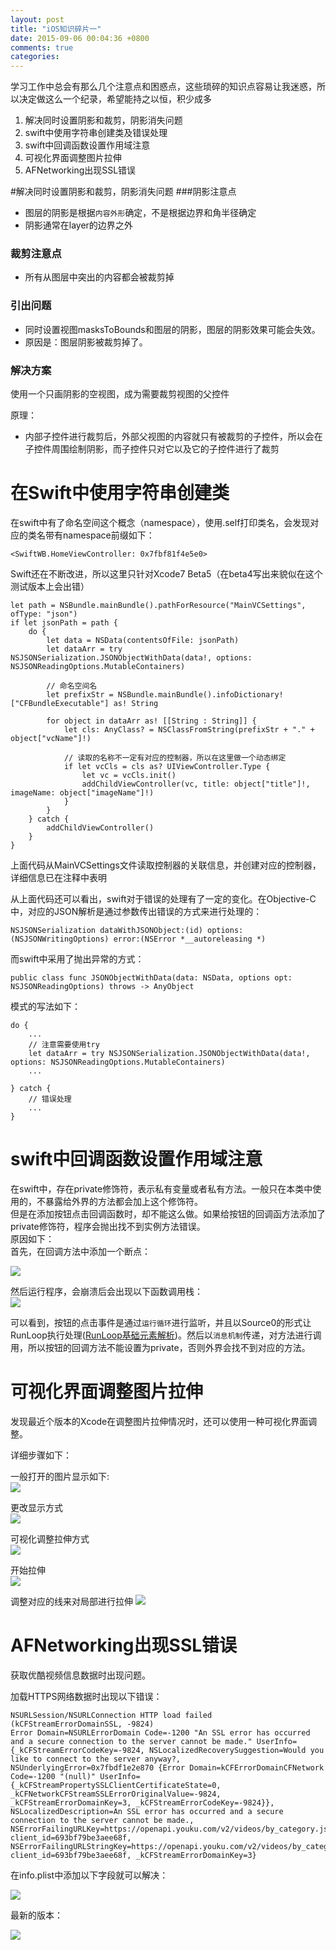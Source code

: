 ```yaml
---
layout: post
title: "iOS知识碎片一"
date: 2015-09-06 00:04:36 +0800
comments: true
categories: 
---
```

学习工作中总会有那么几个注意点和困惑点，这些琐碎的知识点容易让我迷惑，所以决定做这么一个纪录，希望能持之以恒，积少成多

1. 解决同时设置阴影和裁剪，阴影消失问题
2. swift中使用字符串创建类及错误处理
3. swift中回调函数设置作用域注意
4. 可视化界面调整图片拉伸
5. AFNetworking出现SSL错误
<!--more-->
#解决同时设置阴影和裁剪，阴影消失问题
###阴影注意点
- 图层的阴影是根据`内容外形`确定，不是根据边界和角半径确定
- 阴影通常在layer的边界之外

### 裁剪注意点
- 所有从图层中突出的内容都会被裁剪掉

### 引出问题
- 同时设置视图masksToBounds和图层的阴影，图层的阴影效果可能会失效。<br>
- 原因是：图层阴影被裁剪掉了。

### 解决方案
使用一个只画阴影的空视图，成为需要裁剪视图的父控件

原理：

- 内部子控件进行裁剪后，外部父视图的内容就只有被裁剪的子控件，所以会在子控件周围绘制阴影，而子控件只对它以及它的子控件进行了裁剪


# 在Swift中使用字符串创建类
在swift中有了命名空间这个概念（namespace），使用.self打印类名，会发现对应的类名带有namespace前缀如下：

```objc
<SwiftWB.HomeViewController: 0x7fbf81f4e5e0>
```

Swift还在不断改进，所以这里只针对Xcode7 Beta5（在beta4写出来貌似在这个测试版本上会出错）

```objc
let path = NSBundle.mainBundle().pathForResource("MainVCSettings", ofType: "json")
if let jsonPath = path {
    do {
        let data = NSData(contentsOfFile: jsonPath)
        let dataArr = try NSJSONSerialization.JSONObjectWithData(data!, options: NSJSONReadingOptions.MutableContainers)
        
        // 命名空间名
        let prefixStr = NSBundle.mainBundle().infoDictionary!["CFBundleExecutable"] as! String
        
        for object in dataArr as! [[String : String]] {
            let cls: AnyClass? = NSClassFromString(prefixStr + "." + object["vcName"]!)
            
            // 读取的名称不一定有对应的控制器，所以在这里做一个动态绑定
            if let vcCls = cls as? UIViewController.Type {
                let vc = vcCls.init()
                addChildViewController(vc, title: object["title"]!, imageName: object["imageName"]!)
            }
        }
    } catch {
        addChildViewController()
    }
}
```

上面代码从MainVCSettings文件读取控制器的关联信息，并创建对应的控制器，详细信息已在注释中表明

从上面代码还可以看出，swift对于错误的处理有了一定的变化。在Objective-C中，对应的JSON解析是通过参数传出错误的方式来进行处理的：

```objc
NSJSONSerialization dataWithJSONObject:(id) options:(NSJSONWritingOptions) error:(NSError *__autoreleasing *)
```

而swift中采用了抛出异常的方式：

```objc
public class func JSONObjectWithData(data: NSData, options opt: NSJSONReadingOptions) throws -> AnyObject
```

模式的写法如下：

```objc
do {
	...
	// 注意需要使用try
    let dataArr = try NSJSONSerialization.JSONObjectWithData(data!, options: NSJSONReadingOptions.MutableContainers)
    ...
    
} catch {
	// 错误处理
	...
}
```

# swift中回调函数设置作用域注意

在swift中，存在private修饰符，表示私有变量或者私有方法。一般只在本类中使用的，不暴露给外界的方法都会加上这个修饰符。<br>
但是在添加按钮点击回调函数时，却不能这么做。如果给按钮的回调函方法添加了private修饰符，程序会抛出找不到实例方法错误。<br>
原因如下：<br>
首先，在回调方法中添加一个断点：<br>

![](/images/Snip20150908_2.png)

然后运行程序，会崩溃后会出现以下函数调用栈：<br>
![](/images/Snip20150908_1.png)

可以看到，按钮的点击事件是通过`运行循环`进行监听，并且以Source0的形式让RunLoop执行处理([RunLoop基础元素解析](http://triplecc.github.io/blog/2015-09-04-runloopji-chu-yuan-su-jie-xi/))。然后以`消息机制`传递，对方法进行调用，所以按钮的回调方法不能设置为private，否则外界会找不到对应的方法。

# 可视化界面调整图片拉伸

发现最近个版本的Xcode在调整图片拉伸情况时，还可以使用一种可视化界面调整。

详细步骤如下：<br>

一般打开的图片显示如下:<br>
![](/images/Snip20150909_2.png)<br>

更改显示方式<br>
![](/images/Snip20150909_4.png)

可视化调整拉伸方式<br>
![](/images/Snip20150909_5.png)

开始拉伸<br>
![](/images/Snip20150909_6.png)

调整对应的线来对局部进行拉伸
![](/images/Snip20150909_7.png)

# AFNetworking出现SSL错误
获取优酷视频信息数据时出现问题。

加载HTTPS网络数据时出现以下错误：

```objc
NSURLSession/NSURLConnection HTTP load failed (kCFStreamErrorDomainSSL, -9824)
Error Domain=NSURLErrorDomain Code=-1200 "An SSL error has occurred and a secure connection to the server cannot be made." UserInfo={_kCFStreamErrorCodeKey=-9824, NSLocalizedRecoverySuggestion=Would you like to connect to the server anyway?, NSUnderlyingError=0x7fbdf1e2e870 {Error Domain=kCFErrorDomainCFNetwork Code=-1200 "(null)" UserInfo={_kCFStreamPropertySSLClientCertificateState=0, _kCFNetworkCFStreamSSLErrorOriginalValue=-9824, _kCFStreamErrorDomainKey=3, _kCFStreamErrorCodeKey=-9824}}, NSLocalizedDescription=An SSL error has occurred and a secure connection to the server cannot be made., NSErrorFailingURLKey=https://openapi.youku.com/v2/videos/by_category.json?client_id=693bf79be3aee68f, NSErrorFailingURLStringKey=https://openapi.youku.com/v2/videos/by_category.json?client_id=693bf79be3aee68f, _kCFStreamErrorDomainKey=3}
```
在info.plist中添加以下字段就可以解决：

![](/images/Snip20150915_1.png)

最新的版本：

![](/images/Snip20151101-1.png)

